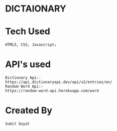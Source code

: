 # DICTAIONARY

# Tech Used

    HTML5, CSS, Javascript;

# API's used

    Dictionary Api:-
    https://api.dictionaryapi.dev/api/v2/entries/en/
    Random Word Api:-
    https://random-word-api.herokuapp.com/word

# Created By

    Sumit Goyal
